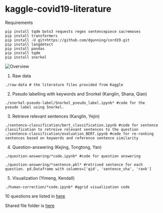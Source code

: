 # kaggle-covid19-literature

Requirements
```
pip install tqdm boto3 requests regex sentencepiece sacremoses
pip install transformers
pip install -U git+https://github.com/dgunning/cord19.git
pip install langdetect
pip install pandas
pip install tqdm 
pip install snorkel
```

![Overview](https://github.com/yejinjkim/kaggle-covid19-literature/blob/master/overview.png)
1. Raw data
```
./raw-data # the literature files provided from Kaggle
```

2. Pseudo labelling with keywords and Snorkel (Kanglin, Shana, Qian)
```
./snorkel-pseudo-label/Snorkel_pseudo_label.ipynb* #code for the pseudo label using Snorkel. 
```
3. Retrieve relevant sentences (Kanglin, Yejin)
```
./sentence-classification/bert_classification.ipynb #code for sentence classification to retreive relevant sentences to the question
./sentence-classification/evaluation_BERT.ipynb #code for re-ranking sentences based on keywords and reference sentence similarity
```

4. Question-answering (Kejing, Tongtong, Yan)
```
./question-answering/*code.ipynb* #code for question answering

./question-answering/*sentence.pkl* #retrived sentence for each question. pd.Dataframe with columns=['qid', 'sentence_sha', 'rank']
```

5. Visualization (Yimeng, Kendall)
```
./human-correction/*code.ipynb* #qgrid visualization code

```



10 questions are listed in [here](https://docs.google.com/document/d/10B_VkqxDyjxjJWvS5C-q4V7p3c1F-HuLOxiu_vlWtb8/edit#)

Shared file folder is [here](https://drive.google.com/open?id=15IX5FUcb0if25J_0fZMJ-N3Ir3UkNQpK)
